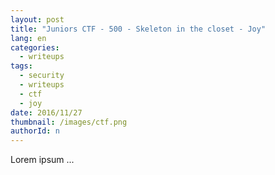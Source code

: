 ```yaml
---
layout: post
title: "Juniors CTF - 500 - Skeleton in the closet - Joy"
lang: en
categories:
  - writeups
tags:
  - security
  - writeups
  - ctf
  - joy
date: 2016/11/27
thumbnail: /images/ctf.png
authorId: n
---
```

Lorem ipsum ...
